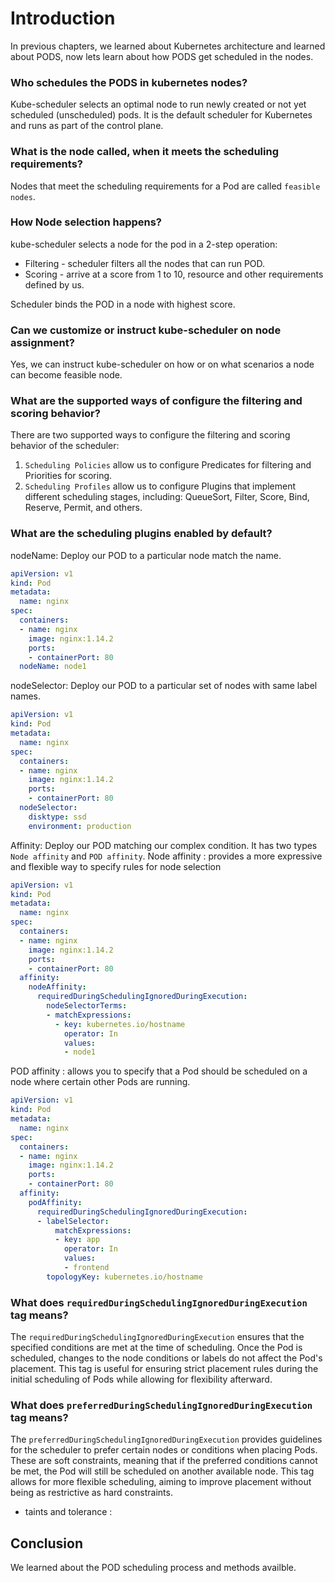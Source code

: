 # Introduction 
In previous chapters, we learned about Kubernetes architecture and learned about PODS, now lets learn about how PODS get scheduled in the nodes.

### Who schedules the PODS in kubernetes nodes?
Kube-scheduler selects an optimal node to run newly created or not yet scheduled (unscheduled) pods. It is the default scheduler for Kubernetes and runs as part of the control plane.

### What is the node called, when it meets the scheduling requirements?
Nodes that meet the scheduling requirements for a Pod are called `feasible nodes`.

### How Node selection happens?
kube-scheduler selects a node for the pod in a 2-step operation:

* Filtering - scheduler filters all the nodes that can run POD. 
* Scoring - arrive at a score from 1 to 10, resource and other requirements defined by us.

Scheduler binds the POD in a node with highest score.

### Can we customize or instruct kube-scheduler on node assignment?
Yes, we can instruct kube-scheduler on how or on what scenarios a node can become feasible node.

### What are the supported ways of configure the filtering and scoring behavior?
There are two supported ways to configure the filtering and scoring behavior of the scheduler:

1. `Scheduling Policies` allow us to configure Predicates for filtering and Priorities for scoring.
2. `Scheduling Profiles` allow us to configure Plugins that implement different scheduling stages, including: QueueSort, Filter, Score, Bind, Reserve, Permit, and others.

### What are the scheduling plugins enabled by default?
nodeName: Deploy our POD to a particular node match the name.
```yaml
apiVersion: v1
kind: Pod
metadata:
  name: nginx
spec:
  containers:
  - name: nginx
    image: nginx:1.14.2
    ports:
    - containerPort: 80
  nodeName: node1
```
nodeSelector: Deploy our POD to a particular set of nodes with same label names.
```yaml
apiVersion: v1
kind: Pod
metadata:
  name: nginx
spec:
  containers:
  - name: nginx
    image: nginx:1.14.2
    ports:
    - containerPort: 80
  nodeSelector:
    disktype: ssd
    environment: production
```
Affinity: Deploy our POD matching our complex condition. It has two types `Node affinity` and `POD affinity`.
Node affinity : provides a more expressive and flexible way to specify rules for node selection
```yaml
apiVersion: v1
kind: Pod
metadata:
  name: nginx
spec:
  containers:
  - name: nginx
    image: nginx:1.14.2
    ports:
    - containerPort: 80
  affinity:
    nodeAffinity:
      requiredDuringSchedulingIgnoredDuringExecution:
        nodeSelectorTerms:
        - matchExpressions:
          - key: kubernetes.io/hostname
            operator: In
            values:
            - node1
```
POD affinity : allows you to specify that a Pod should be scheduled on a node where certain other Pods are running.
```yaml
apiVersion: v1
kind: Pod
metadata:
  name: nginx
spec:
  containers:
  - name: nginx
    image: nginx:1.14.2
    ports:
    - containerPort: 80
  affinity:
    podAffinity:
      requiredDuringSchedulingIgnoredDuringExecution:
      - labelSelector:
          matchExpressions:
          - key: app
            operator: In
            values:
            - frontend
        topologyKey: kubernetes.io/hostname
```

### What does `requiredDuringSchedulingIgnoredDuringExecution` tag means?
The `requiredDuringSchedulingIgnoredDuringExecution` ensures that the specified conditions are met at the time of scheduling. Once the Pod is scheduled, changes to the node conditions or labels do not affect the Pod's placement. This tag is useful for ensuring strict placement rules during the initial scheduling of Pods while allowing for flexibility afterward.

### What does `preferredDuringSchedulingIgnoredDuringExecution` tag means?
The `preferredDuringSchedulingIgnoredDuringExecution` provides guidelines for the scheduler to prefer certain nodes or conditions when placing Pods. These are soft constraints, meaning that if the preferred conditions cannot be met, the Pod will still be scheduled on another available node. This tag allows for more flexible scheduling, aiming to improve placement without being as restrictive as hard constraints.

* taints and tolerance :

## Conclusion
We learned about the POD scheduling process and methods availble.